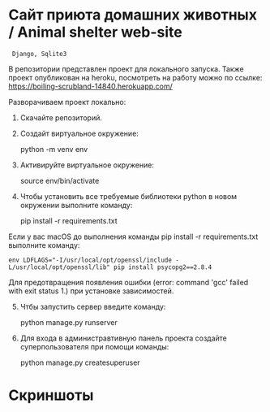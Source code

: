 # Сайт приюта домашних животных / Animal shelter web-site

     Django, Sqlite3
     
В репозитории представлен проект для локального запуска. Также проект опубликован на heroku, посмотреть на работу можно по ссылке: https://boiling-scrubland-14840.herokuapp.com/

Разворачиваем проект локально:

1. Скачайте репозиторий.

2. Создайт виртуальное окружение: 
    
    python -m venv env
    
3. Активируйте виртуальное окружение:

    source env/bin/activate
    
4. Чтобы установить все требуемые библиотеки python в новом окружении выполните команду:
     
    pip install -r requirements.txt
    
  Если у вас macOS до выполнения команды pip install -r requirements.txt выполните команду:

    env LDFLAGS="-I/usr/local/opt/openssl/include -L/usr/local/opt/openssl/lib" pip install psycopg2==2.8.4
    
  Для предотвращения появления ошибки (error: command 'gcc' failed with exit status 1.) при установке зависимостей.

5. Чтбы запустить сервер введите команду:

    python manage.py runserver
    
6. Для входа в администравтивную панель проекта создайте суперпользователя при помощи команды:

    python manage.py createsuperuser
 

#                                         Скриншоты
